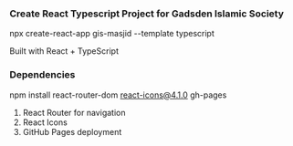 ### Create React Typescript Project for Gadsden Islamic Society
npx create-react-app gis-masjid --template typescript

Built with React + TypeScript

### Dependencies
npm install react-router-dom react-icons@4.1.0 gh-pages
1. React Router for navigation
2. React Icons
3. GitHub Pages deployment